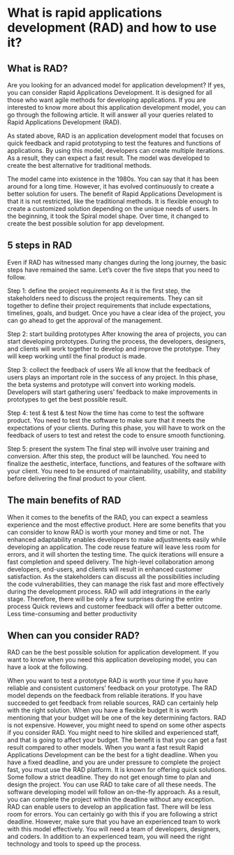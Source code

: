 # What is rapid applications development (RAD) and how to use it?

## What is RAD?
Are you looking for an advanced model for application development? If yes, you can consider Rapid Applications Development. It is designed for all those who want agile methods for developing applications. If you are interested to know more about this application development model, you can go through the following article. It will answer all your queries related to Rapid Applications Development (RAD).

As stated above, RAD is an application development model that focuses on quick feedback and rapid prototyping to test the features and functions of applications. By using this model, developers can create multiple iterations. As a result, they can expect a fast result. The model was developed to create the best alternative for traditional methods.

The model came into existence in the 1980s. You can say that it has been around for a long time. However, it has evolved continuously to create a better solution for users. The benefit of Rapid Applications Development is that it is not restricted, like the traditional methods. It is flexible enough to create a customized solution depending on the unique needs of users. In the beginning, it took the Spiral model shape. Over time, it changed to create the best possible solution for app development.


## 5 steps in RAD
Even if RAD has witnessed many changes during the long journey, the basic steps have remained the same. Let’s cover the five steps that you need to follow.

Step 1: define the project requirements
As it is the first step, the stakeholders need to discuss the project requirements. They can sit together to define their project requirements that include expectations, timelines, goals, and budget. Once you have a clear idea of the project, you can go ahead to get the approval of the management.

Step 2: start building prototypes
After knowing the area of projects, you can start developing prototypes. During the process, the developers, designers, and clients will work together to develop and improve the prototype. They will keep working until the final product is made.

Step 3: collect the feedback of users
We all know that the feedback of users plays an important role in the success of any project. In this phase, the beta systems and prototype will convert into working models. Developers will start gathering users’ feedback to make improvements in prototypes to get the best possible result.

Step 4: test & test & test
Now the time has come to test the software product. You need to test the software to make sure that it meets the expectations of your clients. During this phase, you will have to work on the feedback of users to test and retest the code to ensure smooth functioning.

Step 5: present the system
The final step will involve user training and conversion. After this step, the product will be launched. You need to finalize the aesthetic, interface, functions, and features of the software with your client. You need to be ensured of maintainability, usability, and stability before delivering the final product to your client.


## The main benefits of RAD
When it comes to the benefits of the RAD, you can expect a seamless experience and the most effective product. Here are some benefits that you can consider to know RAD is worth your money and time or not.
The enhanced adaptability enables developers to make adjustments easily while developing an application.
The code reuse feature will leave less room for errors, and it will shorten the testing time.
The quick iterations will ensure a fast completion and speed delivery.
The high-level collaboration among developers, end-users, and clients will result in enhanced customer satisfaction.
As the stakeholders can discuss all the possibilities including the code vulnerabilities, they can manage the risk fast and more effectively during the development process.
RAD will add integrations in the early stage. Therefore, there will be only a few surprises during the entire process
Quick reviews and customer feedback will offer a better outcome.
Less time-consuming and better productivity
## When can you consider RAD?
RAD can be the best possible solution for application development. If you want to know when you need this application developing model, you can have a look at the following.

When you want to test a prototype
RAD is worth your time if you have reliable and consistent customers’ feedback on your prototype. The RAD model depends on the feedback from reliable iterations. If you have succeeded to get feedback from reliable sources, RAD can certainly help with the right solution.
When you have a flexible budget
It is worth mentioning that your budget will be one of the key determining factors. RAD is not expensive. However, you might need to spend on some other aspects if you consider RAD. You might need to hire skilled and experienced staff, and that is going to affect your budget. The benefit is that you can get a fast result compared to other models.
When you want a fast result
Rapid Applications Development can be the best for a tight deadline. When you have a fixed deadline, and you are under pressure to complete the project fast, you must use the RAD platform. It is known for offering quick solutions. Some follow a strict deadline. They do not get enough time to plan and design the project. You can use RAD to take care of all these needs. The software developing model will follow an on-the-fly approach. As a result, you can complete the project within the deadline without any exception.
RAD can enable users to develop an application fast. There will be less room for errors. You can certainly go with this if you are following a strict deadline. However, make sure that you have an experienced team to work with this model effectively. You will need a team of developers, designers, and coders. In addition to an experienced team, you will need the right technology and tools to speed up the process.
